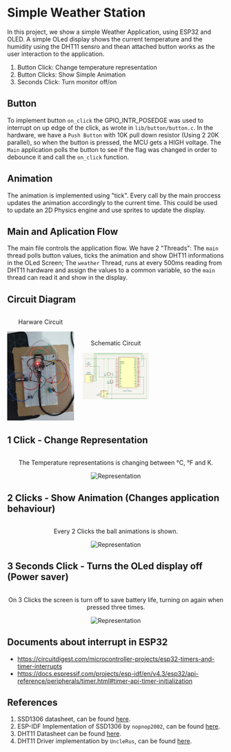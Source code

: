 # Simple Weather Station

In this project, we show a simple Weather Application, using ESP32 and OLED. A simple OLed display shows the current temperature and the humidity using the DHT11 sensro and thean attached button works as the user interaction to the application.

1. Button Click: Change temperature representation
1. Button Clicks: Show Simple Animation
1. Seconds Click: Turn monitor off/on

## Button

To implement button `on_click` the GPIO_INTR_POSEDGE was used to interrupt on up edge of the click, as wrote in `lib/button/button.c`. In the hardware, we have a `Push Button` with 10K pull down resistor (Using 2 20K parallel), so when the button is pressed, the MCU gets a HIGH voltage.
The `Main` application polls the button to see if the flag was changed in order to debounce it and call the `on_click` function.

## Animation

The animation is implemented using "tick". Every call by the main proccess updates the animation accordingly to the current time. This could be used to update an 2D Physics engine and use sprites to update the display.

## Main and Aplication Flow

The main file controls the application flow. We have 2 "Threads": The `main` thread polls button values, ticks the animation and show DHT11 informations in
the OLed Screen; The `weather` Thread, runs at every 500ms reading from DHT11 hardware and assign the values to a common variable, so the `main` thread can read it and show in the display.


## Circuit Diagram


<div class="side">
    <div class="middle">
        <p style="text-align: center">Harware Circuit</p>
        <img class="im-md" src="./docs/circuit2.jpeg" alt="Harware Circuits">
    </div>
    <div class="middle">
        <p style="text-align: center">Schematic Circuit</p>
        <img class="im-md" src="./docs/kicad.jpeg" alt="Schematic Circuits">
    </div>
</div>

<style>

.side {
    display: grid;
    grid-template-columns: 1fr 1fr 1fr;
    column-gap: 20px;
    place-items: center;
}

.middle {
}

.im-md {
    max-width: 100%;
    max-height: 100%;
}

</style>

## 1 Click - Change Representation


<div style="place-items: center; display: grid;">
    <p style="text-align: center">The Temperature representations is changing between °C, °F and K.</p>
    <img src="./docs/representation.gif" alt="Representation">
</div>


## 2 Clicks - Show Animation (Changes application behaviour)

<div style="place-items: center; display: grid;">
    <p style="text-align: center">Every 2 Clicks the ball animations is shown.</p>
    <img src="./docs/animation.gif" alt="Representation">
</div>

## 3 Seconds Click - Turns the OLed display off (Power saver)

<div style="place-items: center; display: grid;">
    <p style="text-align: center">On 3 Clicks the screen is turn off to save battery life, turning on again when pressed three times.</p>
    <img src="./docs/shutdown.gif" alt="Representation">
</div>


## Documents about interrupt in ESP32
 - https://circuitdigest.com/microcontroller-projects/esp32-timers-and-timer-interrupts
 - https://docs.espressif.com/projects/esp-idf/en/v4.3/esp32/api-reference/peripherals/timer.html#timer-api-timer-initialization


## References

1. SSD1306 datasheet, can be found [here](https://www.alldatasheet.com/view.jsp?Searchword=Ssd1306%20datasheet&gad=1&gclid=Cj0KCQjw0tKiBhC6ARIsAAOXutlKWRNAzstZ96tXT6xcJW5a0YPrZwLqGcYIT_aOV5m33F_SBqrCLvEaAmuXEALw_wcB).
1. ESP-IDF Implementation of SSD1306 by `nopnop2002`, can be found [here](https://github.com/nopnop2002/esp-idf-ssd1306).
1. DHT11 Datasheet can be found [here](https://www.alldatasheet.com/view.jsp?Searchword=Dht11%20datasheet&gad=1&gclid=Cj0KCQjw9deiBhC1ARIsAHLjR2AGMjLPtpIg5_IqeDmJ1VmYxvTDiGTHjKHhD6Tg9kuFvFfot_n41hsaAssLEALw_wcB).
1. DHT11 Driver implementation by `UncleRus`, can be found [here](https://github.com/UncleRus/esp-idf-lib/tree/master/components/dht).